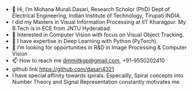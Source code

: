 - 👋 Hi, I’m Mohana Murali Dasari, Research Scholor (PhD) Dept of Electrical Engineering, Indian Institute of Technology, Tirupati INDIA.
- I did my Masters in Visual Information Processing at IIT Kharagpur. My B.Tech is in ECE from JNTU Hyderabad.
- 👀 Interested in Computer Vision with focus on Visual Object Tracking.
- 🌱 I have expertise in Deep Learning with Python (PyTorch).  
- 💞️ I’m looking for opportunities in R&D in Image Processing & Computer Vision
- 📫 How to reach me dmmiitkgp@gmail.com,  +91-9550202410
- github link https://github.com/dasari4321
- I have special affinity towards spirals. Especailly, Spiral concepts into Number Theory and Signal Representation constantly motivates me.
<!---
dasari4321/dasari4321 is a ✨ special ✨ repository because its `README.md` (this file) appears on your GitHub profile.
You can click the Preview link to take a look at your changes.
--->
